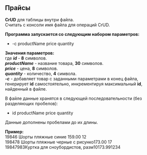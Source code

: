 ## Прайсы

**CrUD** для таблицы внутри файла.  
Считать с консоли имя файла для операций CrUD.  

**Программа запускается со следующим набором параметров:** 
* -c productName price quantity

**Значения параметров:**  
где ***id*** - **8** символов.  
***productName*** - название товара, **30** символов.  
***price*** - цена, **8** символов.  
***quantity*** - количество, **4** символа.  
***-c*** - добавляет товар с заданными параметрами в конец файла, генерирует **id** самостоятельно, инкрементируя максимальный **id**, найденный в файле.  

В файле данные хранятся в следующей последовательности (без разделяющих пробелов):  
* id productName price quantity

Данные дополнены пробелами до их длины.

**Пример:**  
19846   Шорты пляжные синие           159.00  12  
198478  Шорты пляжные черные с рисунко173.00  17  
19847983Куртка для сноубордистов, разм10173.991234
